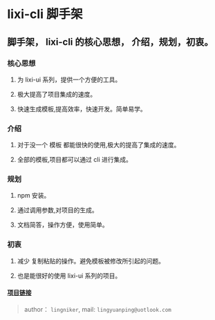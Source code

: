 # lixi-cli 脚手架

## 脚手架， lixi-cli 的核心思想， 介绍，规划，初衷。

### 核心思想

1. 为 lixi-ui 系列，提供一个方便的工具。

2. 极大提高了项目集成的速度。

3. 快速生成模板,提高效率，快速开发。简单易学。

### 介绍

1. 对于没一个 模板 都能很快的使用,极大的提高了集成的速度。

2. 全部的模板,项目都可以通过 cli 进行集成。

### 规划

1. npm 安装。

2. 通过调用参数,对项目的生成。

3. 文档简答，操作方便，使用简单。

### 初衷

1. 减少 复制粘贴的操作。避免模板被修改所引起的问题。

2. 也是能很好的使用 lixi-ui 系列的项目。


#### <a href="https://github.com/lixi-ui/lixi-cli" target="_blank">项目链接</a>

> author： `lingniker`,  mail: `lingyuanping@uotlook.com`
